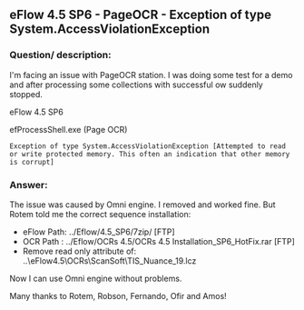 ## eFlow 4.5 SP6 - PageOCR - Exception of type System.AccessViolationException ##

### Question/ description: ###
I'm facing an issue with PageOCR station. I was doing some test for a demo and after processing some collections with successful ow suddenly stopped.

eFlow 4.5 SP6

efProcessShell.exe (Page OCR)

    Exception of type System.AccessViolationException [Attempted to read or write protected memory. This often an indication that other memory is corrupt]

### Answer: ###
The issue was caused by Omni engine. I removed and worked fine. But Rotem told me the correct sequence installation:

- eFlow Path: ../Eflow/4.5_SP6/7zip/ [FTP]
- OCR Path : ../Eflow/OCRs 4.5/OCRs 4.5 Installation_SP6_HotFix.rar [FTP]
- Remove read only attribute of: ..\eFlow4.5\OCRs\ScanSoft\TIS_Nuance_19.lcz

Now I can use Omni engine without problems.

Many thanks to Rotem, Robson, Fernando, Ofir and Amos!